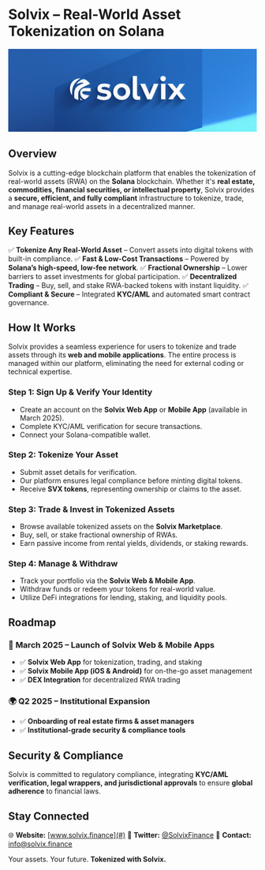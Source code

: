 # **Solvix – Real-World Asset Tokenization on Solana**

![Solvix Header](files/img/header.png)

## **Overview**
Solvix is a cutting-edge blockchain platform that enables the tokenization of real-world assets (RWA) on the **Solana** blockchain. Whether it's **real estate, commodities, financial securities, or intellectual property**, Solvix provides a **secure, efficient, and fully compliant** infrastructure to tokenize, trade, and manage real-world assets in a decentralized manner.

## **Key Features**
✅ **Tokenize Any Real-World Asset** – Convert assets into digital tokens with built-in compliance.
✅ **Fast & Low-Cost Transactions** – Powered by **Solana’s high-speed, low-fee network**.
✅ **Fractional Ownership** – Lower barriers to asset investments for global participation.
✅ **Decentralized Trading** – Buy, sell, and stake RWA-backed tokens with instant liquidity.
✅ **Compliant & Secure** – Integrated **KYC/AML** and automated smart contract governance.

## **How It Works**
Solvix provides a seamless experience for users to tokenize and trade assets through its **web and mobile applications**. The entire process is managed within our platform, eliminating the need for external coding or technical expertise.

### **Step 1: Sign Up & Verify Your Identity**
- Create an account on the **Solvix Web App** or **Mobile App** (available in March 2025).
- Complete KYC/AML verification for secure transactions.
- Connect your Solana-compatible wallet.

### **Step 2: Tokenize Your Asset**
- Submit asset details for verification.
- Our platform ensures legal compliance before minting digital tokens.
- Receive **SVX tokens**, representing ownership or claims to the asset.

### **Step 3: Trade & Invest in Tokenized Assets**
- Browse available tokenized assets on the **Solvix Marketplace**.
- Buy, sell, or stake fractional ownership of RWAs.
- Earn passive income from rental yields, dividends, or staking rewards.

### **Step 4: Manage & Withdraw**
- Track your portfolio via the **Solvix Web & Mobile App**.
- Withdraw funds or redeem your tokens for real-world value.
- Utilize DeFi integrations for lending, staking, and liquidity pools.

## **Roadmap**
### 🚀 **March 2025 – Launch of Solvix Web & Mobile Apps**
- ✅ **Solvix Web App** for tokenization, trading, and staking
- ✅ **Solvix Mobile App (iOS & Android)** for on-the-go asset management
- ✅ **DEX Integration** for decentralized RWA trading

### 🌍 **Q2 2025 – Institutional Expansion**
- ✅ **Onboarding of real estate firms & asset managers**
- ✅ **Institutional-grade security & compliance tools**

## **Security & Compliance**
Solvix is committed to regulatory compliance, integrating **KYC/AML verification, legal wrappers, and jurisdictional approvals** to ensure **global adherence** to financial laws.

## **Stay Connected**
🌐 **Website:** [www.solvix.finance](#)
📢 **Twitter:** [@SolvixFinance](#)
📧 **Contact:** info@solvix.finance

Your assets. Your future. **Tokenized with Solvix.**
